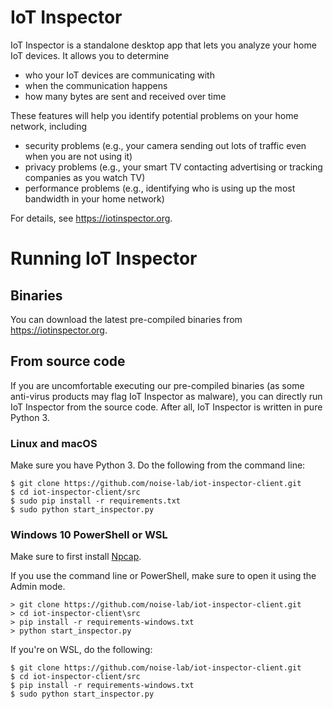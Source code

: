 # IoT Inspector

IoT Inspector is a standalone desktop app that lets you analyze your home IoT devices. It allows you to determine

* who your IoT devices are communicating with
* when the communication happens
* how many bytes are sent and received over time

These features will help you identify potential problems on your home network, including

* security problems (e.g., your camera sending out lots of traffic even when you are not using it)
* privacy problems (e.g., your smart TV contacting advertising or tracking companies as you watch TV)
* performance problems (e.g., identifying who is using up the most bandwidth in your home network)

For details, see https://iotinspector.org.

# Running IoT Inspector

## Binaries

You can download the latest pre-compiled binaries from https://iotinspector.org.

## From source code

If you are uncomfortable executing our pre-compiled binaries (as some anti-virus products may flag IoT Inspector as malware), you can directly run IoT Inspector from the source code. After all, IoT Inspector is written in pure Python 3. 

### Linux and macOS

Make sure you have Python 3. Do the following from the command line:

```
$ git clone https://github.com/noise-lab/iot-inspector-client.git
$ cd iot-inspector-client/src
$ sudo pip install -r requirements.txt
$ sudo python start_inspector.py
```

### Windows 10 PowerShell or WSL

Make sure to first install [Npcap](https://nmap.org/dist/nmap-7.80-setup.exe). 

If you use the command line or PowerShell, make sure to open it using the Admin mode.

```
> git clone https://github.com/noise-lab/iot-inspector-client.git
> cd iot-inspector-client\src
> pip install -r requirements-windows.txt
> python start_inspector.py
```

If you're on WSL, do the following:

```
$ git clone https://github.com/noise-lab/iot-inspector-client.git
$ cd iot-inspector-client/src
$ pip install -r requirements-windows.txt
$ sudo python start_inspector.py
```

